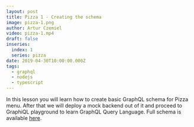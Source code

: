 ```yaml
---
layout: post
title: Pizza 1 - Creating the schema
image: pizza-1.png
author: Artur Czemiel
video: pizza-1.mp4
draft: false
inseries:
  index: 1
  series: pizza
date: 2019-04-30T10:00:00.000Z
tags:
  - graphql
  - nodejs
  - typescript
---
```


In this lesson you will learn how to create basic GraphQL schema for Pizza menu. After that we will deploy a mock backend out of it and proceed to GraphiQL playground to learn GraphQL Query Language. Full schema is available [here](https://app.graphqleditor.com/stack-of-the-future/pizzademoproject).
